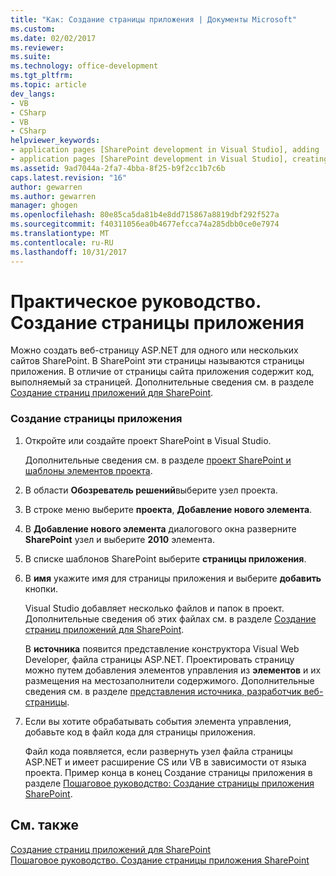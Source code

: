 ```yaml
---
title: "Как: Создание страницы приложения | Документы Microsoft"
ms.custom: 
ms.date: 02/02/2017
ms.reviewer: 
ms.suite: 
ms.technology: office-development
ms.tgt_pltfrm: 
ms.topic: article
dev_langs:
- VB
- CSharp
- VB
- CSharp
helpviewer_keywords:
- application pages [SharePoint development in Visual Studio], adding
- application pages [SharePoint development in Visual Studio], creating
ms.assetid: 9ad7044a-2fa7-4bba-8f25-b9f2cc1b7c6b
caps.latest.revision: "16"
author: gewarren
ms.author: gewarren
manager: ghogen
ms.openlocfilehash: 80e85ca5da81b4e8dd715867a8819dbf292f527a
ms.sourcegitcommit: f40311056ea0b4677efcca74a285dbb0ce0e7974
ms.translationtype: MT
ms.contentlocale: ru-RU
ms.lasthandoff: 10/31/2017
---
```

# <a name="how-to-create-an-application-page"></a>Практическое руководство. Создание страницы приложения
  Можно создать веб-страницу ASP.NET для одного или нескольких сайтов SharePoint. В SharePoint эти страницы называются страницы приложения. В отличие от страницы сайта приложения содержит код, выполняемый за страницей. Дополнительные сведения см. в разделе [Создание страниц приложений для SharePoint](../sharepoint/creating-application-pages-for-sharepoint.md).  
  
### <a name="to-create-an-application-page"></a>Создание страницы приложения  
  
1.  Откройте или создайте проект SharePoint в Visual Studio.  
  
     Дополнительные сведения см. в разделе [проект SharePoint и шаблоны элементов проекта](../sharepoint/sharepoint-project-and-project-item-templates.md).  
  
2.  В области **Обозреватель решений**выберите узел проекта.  
  
3.  В строке меню выберите **проекта**, **Добавление нового элемента**.  
  
4.  В **Добавление нового элемента** диалогового окна разверните **SharePoint** узел и выберите **2010** элемента.  
  
5.  В списке шаблонов SharePoint выберите **страницы приложения**.  
  
6.  В **имя** укажите имя для страницы приложения и выберите **добавить** кнопки.  
  
     Visual Studio добавляет несколько файлов и папок в проект. Дополнительные сведения об этих файлах см. в разделе [Создание страниц приложений для SharePoint](../sharepoint/creating-application-pages-for-sharepoint.md).  
  
     В **источника** появится представление конструктора Visual Web Developer, файла страницы ASP.NET. Проектировать страницу можно путем добавления элементов управления из **элементов** и их размещения на местозаполнители содержимого. Дополнительные сведения см. в разделе [представления источника, разработчик веб-страницы](http://msdn.microsoft.com/en-us/5911396b-fe51-4150-9ff1-b085f812862f).  
  
7.  Если вы хотите обрабатывать события элемента управления, добавьте код в файл кода для страницы приложения.  
  
     Файл кода появляется, если развернуть узел файла страницы ASP.NET и имеет расширение CS или VB в зависимости от языка проекта. Пример конца в конец Создание страницы приложения в разделе [Пошаговое руководство: Создание страницы приложения SharePoint](../sharepoint/walkthrough-creating-a-sharepoint-application-page.md).  
  
## <a name="see-also"></a>См. также  
 [Создание страниц приложений для SharePoint](../sharepoint/creating-application-pages-for-sharepoint.md)   
 [Пошаговое руководство. Создание страницы приложения SharePoint](../sharepoint/walkthrough-creating-a-sharepoint-application-page.md)  
  
  